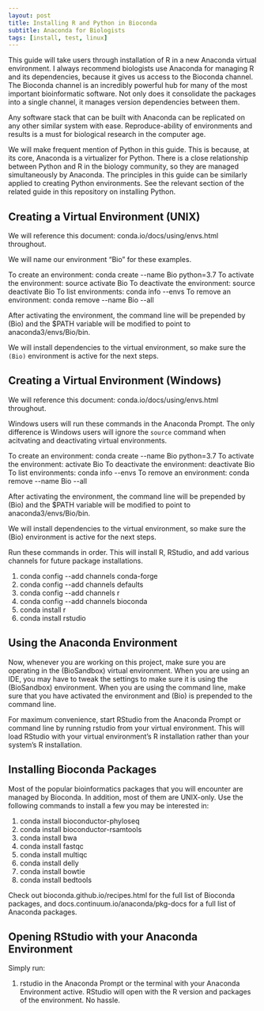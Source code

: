 ```yaml
---
layout: post
title: Installing R and Python in Bioconda
subtitle: Anaconda for Biologists
tags: [install, test, linux]
---
```

This guide will take users through installation of R in a new Anaconda virtual environment. I always recommend biologists use Anaconda for managing R and its dependencies, because it gives us access to the Bioconda channel. The Bioconda channel is an incredibly powerful hub for many of the most important bioinformatic software. Not only does it consolidate the packages into a single channel, it manages version dependencies between them.

Any software stack that can be built with Anaconda can be replicated on any other similar system with ease. Reproduce-ability of environments and results is a must for biological research in the computer age.

We will make frequent mention of Python in this guide. This is because, at its core, Anaconda is a virtualizer for Python. There is a close relationship between Python and R in the biology community, so they are managed simultaneously by Anaconda. The principles in this guide can be similarly applied to creating Python environments. See the relevant section of the related guide in this repository on installing Python.

## Creating a Virtual Environment (UNIX)

We will reference this document: conda.io/docs/using/envs.html throughout.

We will name our environment “Bio” for these examples.

To create an environment: conda create --name Bio python=3.7
To activate the environment: source activate Bio
To deactivate the environment: source deactivate Bio
To list environments: conda info --envs
To remove an environment: conda remove --name Bio --all

After activating the environment, the command line will be prepended by (Bio) and the $PATH variable will be modified to point to anaconda3/envs/Bio/bin.

We will install dependencies to the virtual environment, so make sure the `(Bio)` environment is active for the next steps.

## Creating a Virtual Environment (Windows)
We will reference this document: conda.io/docs/using/envs.html throughout.

Windows users will run these commands in the Anaconda Prompt. The only difference is Windows users will ignore the `source` command when acitvating and deactivating virtual environments.

To create an environment: conda create --name Bio python=3.7
To activate the environment: activate Bio
To deactivate the environment: deactivate Bio
To list environments: conda info --envs
To remove an environment: conda remove --name Bio --all

After activating the environment, the command line will be prepended by (Bio) and the $PATH variable will be modified to point to anaconda3/envs/Bio/bin.

We will install dependencies to the virtual environment, so make sure the (Bio) environment is active for the next steps.


Run these commands in order. This will install R, RStudio, and add various channels for future package installations.

1. conda config --add channels conda-forge
2. conda config --add channels defaults
3. conda config --add channels r
4. conda config --add channels bioconda
5. conda install r
6. conda install rstudio

## Using the Anaconda Environment
Now, whenever you are working on this project, make sure you are operating in the (BioSandbox) virtual environment. When you are using an IDE, you may have to tweak the settings to make sure it is using the (BioSandbox) environment. When you are using the command line, make sure that you have activated the environment and (Bio) is prepended to the command line.

For maximum convenience, start RStudio from the Anaconda Prompt or command line by running rstudio from your virtual environment. This will load RStudio with your virtual environment’s R installation rather than your system’s R installation.

## Installing Bioconda Packages
Most of the popular bioinformatics packages that you will encounter are managed by Bioconda. In addition, most of them are UNIX-only. Use the following commands to install a few you may be interested in:

1. conda install bioconductor-phyloseq
2. conda install bioconductor-rsamtools
3. conda install bwa
4. conda install fastqc
5. conda install multiqc
6. conda install delly
7. conda install bowtie
8. conda install bedtools

Check out bioconda.github.io/recipes.html for the full list of Bioconda packages, and docs.continuum.io/anaconda/pkg-docs for a full list of Anaconda packages.

## Opening RStudio with your Anaconda Environment
Simply run:

1. rstudio
in the Anaconda Prompt or the terminal with your Anaconda Environment active. RStudio will open with the R version and packages of the environment. No hassle.